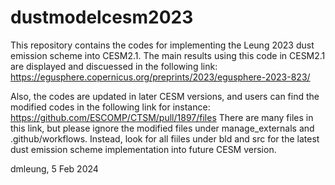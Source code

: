 # dustmodelcesm2023
This repository contains the codes for implementing the Leung 2023 dust emission scheme into CESM2.1.
The main results using this code in CESM2.1 are displayed and discuessed in the following link:
https://egusphere.copernicus.org/preprints/2023/egusphere-2023-823/

Also, the codes are updated in later CESM versions, and users can find the modified codes in the following link for instance:
https://github.com/ESCOMP/CTSM/pull/1897/files
There are many files in this link, but please ignore the modified files under manage_externals and .github/workflows.
Instead, look for all fiiles under bld and src for the latest dust emission scheme implementation into future CESM version.

dmleung, 5 Feb 2024
